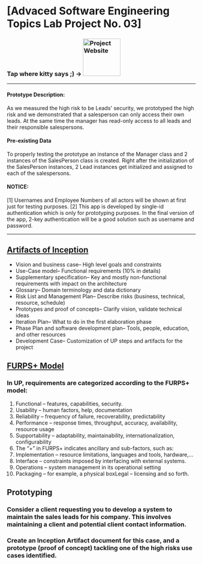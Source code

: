 # [Advaced Software Engineering Topics Lab Project No. 03] 
### Tap where kitty says ;) -> <a target="_blank" href="https://www.anooshe.myweb.cs.uwindsor.ca/"><img src="https://media.giphy.com/media/7Tie4mXtT5yOhhDCf9/giphy.gif" alt="Project Website" title="Project Website Button" width="100"/></a>

---
#### Prototype Description:
As we measured the high risk to be Leads' security, we prototyped the high risk and we demonstrated that a salesperson can only access their own leads. At the same time the manager has read-only access to all leads and their responsible salespersons.
#### Pre-existing Data
To properly testing the prototype an instance of the Manager class and 2 instances of the SalesPerson class is created.
Right after the initialization of the SalesPerson instances, 2 Lead instances get initialized and assigned to each of the salespersons.
#### NOTICE:
[1] Usernames and Employee Numbers of all actors will be shown at first just for testing purposes.
[2] This app is developed by single-id authentication which is only for prototyping purposes. In the final version of the app, 2-key authentication will be a good solution such as username and password.

---
## [Artifacts of Inception](https://www.anooshe.myweb.cs.uwindsor.ca/artifacts-of-inception/)
+ Vision and business case– High level goals and constraints
+ Use-Case model– Functional requirements (10% in details)
+ Supplementary specification– Key and mostly non-functional requirements with impact on the architecture
+ Glossary– Domain terminology and data dictionary
+ Risk List and Management Plan– Describe risks (business, technical, resource, schedule)
+ Prototypes and proof of concepts– Clarify vision, validate technical ideas
+ Iteration Plan– What to do in the first elaboration phase
+ Phase Plan and software development plan– Tools, people, education, and other resources
+ Development Case– Customization of UP steps and artifacts for the project 

## [FURPS+ Model](https://www.anooshe.myweb.cs.uwindsor.ca/uncategorized/furps/)
### In UP, requirements are categorized according to the FURPS+ model:
1. Functional – features, capabilities, security.
2. Usability – human factors, help, documentation
3. Reliability – frequency of failure, recoverability, predictability
4. Performance – response times, throughput, accuracy, availability, resource usage
5. Supportability – adaptability, maintainability, internationalization, configurability
6. The “+” in FURPS+ indicates ancillary and sub-factors, such as:
7. Implementation – resource limitations, languages and tools, hardware,…
8. Interface – constraints imposed by interfacing with external systems.
9. Operations – system management in its operational setting
10. Packaging – for example, a physical boxLegal – licensing and so forth.

## Prototyping
### Consider a client requesting you to develop a system to maintain the sales leads for his company. This involves maintaining a client and potential client contact information. 
### Create an Inception Artifact document for this case, and a prototype (proof of concept) tackling one of the high risks use cases identified.
